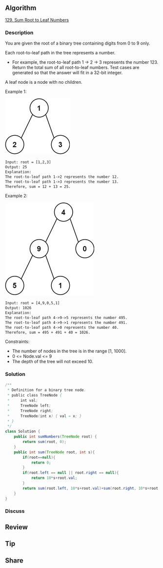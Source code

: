 ## Algorithm

[129. Sum Root to Leaf Numbers](https://leetcode.com/problems/sum-root-to-leaf-numbers/)

### Description

You are given the root of a binary tree containing digits from 0 to 9 only.

Each root-to-leaf path in the tree represents a number.

- For example, the root-to-leaf path 1 -> 2 -> 3 represents the number 123.
Return the total sum of all root-to-leaf numbers. Test cases are generated so that the answer will fit in a 32-bit integer.

A leaf node is a node with no children.

Example 1:

![](assets/20230705-d5c6cc7d.png)

```
Input: root = [1,2,3]
Output: 25
Explanation:
The root-to-leaf path 1->2 represents the number 12.
The root-to-leaf path 1->3 represents the number 13.
Therefore, sum = 12 + 13 = 25.
```

Example 2:

![](assets/20230705-3202a967.png)

```
Input: root = [4,9,0,5,1]
Output: 1026
Explanation:
The root-to-leaf path 4->9->5 represents the number 495.
The root-to-leaf path 4->9->1 represents the number 491.
The root-to-leaf path 4->0 represents the number 40.
Therefore, sum = 495 + 491 + 40 = 1026.
```

Constraints:

- The number of nodes in the tree is in the range [1, 1000].
- 0 <= Node.val <= 9
- The depth of the tree will not exceed 10.

### Solution

```java
/**
 * Definition for a binary tree node.
 * public class TreeNode {
 *     int val;
 *     TreeNode left;
 *     TreeNode right;
 *     TreeNode(int x) { val = x; }
 * }
 */
class Solution {
    public int sumNumbers(TreeNode root) {
        return sum(root, 0);
    }
    public int sum(TreeNode root, int s){
        if(root==null){
            return 0;
        }
        if(root.left == null || root.right == null){
            return 10*s+root.val;
        }
        return sum(root.left, 10*s+root.val)+sum(root.right, 10*s+root.val);
    }
}
```

### Discuss

## Review


## Tip


## Share

